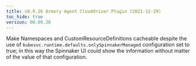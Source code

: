 ```yaml
---
title: v0.9.26 Armory Agent Clouddriver Plugin (2021-12-29)
toc_hide: true
version: 00.09.26
---
```


Make Namespaces and CustomResourceDefinitions cacheable 
despite the use of `kubesvc.runtime.defaults.onlySpinnakerManaged` 
configuration set to true; in this way the Spinnaker UI could show the
information without matter of the value of that configuration.
